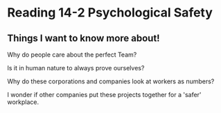 # Reading 14-2 Psychological Safety

## Things I want to know more about!

Why do people care about the perfect Team?

Is it in human nature to always prove ourselves?

Why do these corporations and companies look at workers as numbers?

I wonder if other companies put these projects together for a 'safer' workplace.